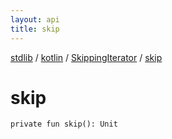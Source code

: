 ```yaml
---
layout: api
title: skip
---
```

[stdlib](../../index.md) / [kotlin](../index.md) / [SkippingIterator](index.md) / [skip](skip.md)

# skip

```
private fun skip(): Unit
```
